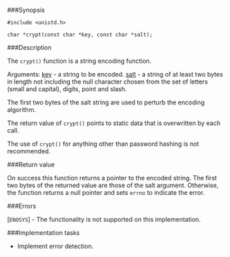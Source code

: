 ###Synopsis

`#include <unistd.h>`

`char *crypt(const char *key, const char *salt);`

###Description

The `crypt()` function is a string encoding function.

Arguments:
<u>key</u> - a string to be encoded.
<u>salt</u> - a string of at least two bytes in length not including the null character chosen from the set of letters (small and capital), digits, point and slash.

The first two bytes of the salt string are used to perturb the encoding algorithm.

The return value of `crypt()` points to static data that is overwritten by each call.

The use of `crypt()` for anything other than password hashing is not recommended.
 
###Return value

On success this function returns a pointer to the encoded string. The first two bytes of the returned value are those of the salt argument. 
Otherwise, the function returns a null pointer and sets `errno` to indicate the error.

###Errors

[`ENOSYS`] - The functionality is not supported on this implementation. 

###Implementation tasks
* Implement error detection.